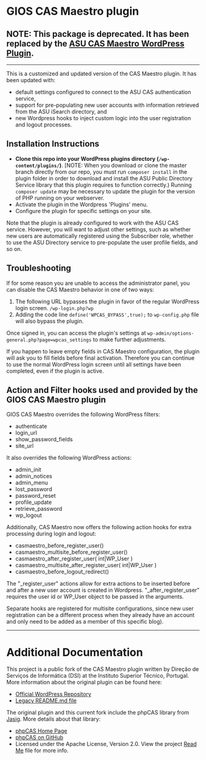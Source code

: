 # GIOS CAS Maestro plugin

## NOTE: This package is deprecated. It has been replaced by the [ASU CAS Maestro WordPress Plugin](https://github.com/asu-ke-web-services/ASU-CAS-Maestro-WordPress-Plugin).

<hr />

This is a customized and updated version of the CAS Maestro plugin. It has been updated with:

* default settings configured to connect to the ASU CAS authentication service,
* support for pre-populating new user accounts with information retrieved from the ASU iSearch directory, and
* new Wordpress hooks to inject custom logic into the user registration and logout processes.

## Installation Instructions

* **Clone this repo into your WordPress plugins directory (`/wp-content/plugins/`)**. [NOTE: When you download or clone the master branch directly from our repo, you must run `composer install` in the plugin folder in order to download and install the ASU Public Directory Service library that this plugin requires to function correctly.) Running `composer update` may be necessary to update the plugin for the version of PHP running on your webserver.
* Activate the plugin in the Wordpress 'Plugins' menu.
* Configure the plugin for specific settings on your site.

Note that the plugin is already configured to work with the ASU CAS service. However, you will want to adjust other settings, such as whether new users are automatically registered using the Subscriber role, whether to use the ASU Directory service to pre-populate the user profile fields, and so on.

## Troubleshooting ##
If for some reason you are unable to access the administrator panel, you can disable the CAS Maestro behavior in one of two ways:
1. The following URL bypasses the plugin in favor of the regular WordPress login screen. `/wp-login.php?wp`
2. Adding the code line `define('WPCAS_BYPASS',true);` to `wp-config.php` file will also bypass the plugin. 

Once signed in, you can access the plugin's settings at `wp-admin/options-general.php?page=wpcas_settings` to make further adjustments.

If you happen to leave empty fields in CAS Maestro configuration, the plugin will ask you to fill fields before final activation. Therefore you can continue to use the normal WordPress login screen until all settings have been completed, even if the plugin is active.

## Action and Filter hooks used and provided by the GIOS CAS Maestro plugin

GIOS CAS Maestro overrides the following WordPress filters:

* authenticate
* login_url
* show_password_fields
* site_url

It also overrides the following WordPress actions:

* admin_init
* admin_notices
* admin_menu
* lost_password
* password_reset
* profile_update
* retrieve_password
* wp_logout

Additionally, CAS Maestro now offers the following action hooks for extra processing during login and logout:

* casmaestro_before_register_user()
* casmaestro_multisite_before_register_user()
* casmaestro_after_register_user( int|WP_User )
* casmaestro_multisite_after_register_user( int|WP_User )
* casmaestro_before_logout_redirect()

The "\_register_user" actions allow for extra actions to be inserted before and after a new user account is created in Wordpress. "\_after_register_user" requires the user id or WP_User object to be passed in the arguments.

Separate hooks are registered for multisite configurations, since new user registration can be a different process when they already have an account and only need to be added as a member of this specific blog).

--- 
# Additional Documentation
This project is a public fork of the CAS Maestro plugin written by Direção de Serviços de Informática (DSI) at the Instituto Superior Técnico, Portugal. More information about the original plugin can be found here:
* [Official WordPress Repository](https://wordpress.org/plugins/cas-maestro/)
* [Legacy README.md file](CAS_Maestro_Legacy.md)

The original plugin and this current fork include the phpCAS library from [Jasig](http://www.jasig.org/). More details about that library:
* [phpCAS Home Page](https://wiki.jasig.org/display/CASC/phpCAS)
* [phpCAS on GitHub](https://github.com/Jasig/phpCAS)
* Licensed under the Apache License, Version 2.0. View the project [Read Me](https://github.com/Jasig/phpCAS/blob/master/README.md) file for more info. 
